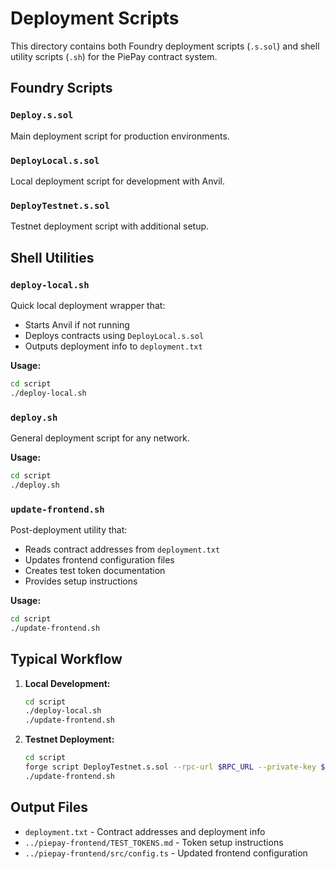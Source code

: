 # Deployment Scripts

This directory contains both Foundry deployment scripts (`.s.sol`) and shell utility scripts (`.sh`) for the PiePay contract system.

## Foundry Scripts

### `Deploy.s.sol`
Main deployment script for production environments.

### `DeployLocal.s.sol`
Local deployment script for development with Anvil.

### `DeployTestnet.s.sol`
Testnet deployment script with additional setup.

## Shell Utilities

### `deploy-local.sh`
Quick local deployment wrapper that:
- Starts Anvil if not running
- Deploys contracts using `DeployLocal.s.sol`
- Outputs deployment info to `deployment.txt`

**Usage:**
```bash
cd script
./deploy-local.sh
```

### `deploy.sh`
General deployment script for any network.

**Usage:**
```bash
cd script
./deploy.sh
```

### `update-frontend.sh`
Post-deployment utility that:
- Reads contract addresses from `deployment.txt`
- Updates frontend configuration files
- Creates test token documentation
- Provides setup instructions

**Usage:**
```bash
cd script
./update-frontend.sh
```

## Typical Workflow

1. **Local Development:**
   ```bash
   cd script
   ./deploy-local.sh
   ./update-frontend.sh
   ```

2. **Testnet Deployment:**
   ```bash
   cd script
   forge script DeployTestnet.s.sol --rpc-url $RPC_URL --private-key $PRIVATE_KEY --broadcast
   ./update-frontend.sh
   ```

## Output Files

- `deployment.txt` - Contract addresses and deployment info
- `../piepay-frontend/TEST_TOKENS.md` - Token setup instructions
- `../piepay-frontend/src/config.ts` - Updated frontend configuration